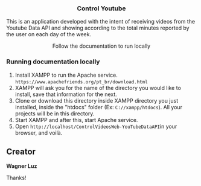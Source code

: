 <h3 align="center">Control Youtube</h3>
<p>This is an application developed with the intent of receiving videos from the Youtube Data API and showing according to the total minutes reported by the user on each day of the week.</p>
<p align="center">
  Follow the documentation to run locally
</p>

### Running documentation locally

1. Install XAMPP to run the Apache service. <a>`https://www.apachefriends.org/pt_br/download.html`</a>
2. XAMPP will ask you for the name of the directory you would like to install, save that information for the next.
2. Clone or download this directory inside XAMPP directory you just installed, inside the "htdocs" folder (Ex: `C://xampp/htdocs`). All your projects will be in this directory.
3. Start XAMPP and after this, start Apache service.
4. Open <a>`http://localhost/ControlVideosWeb-YouTubeDataAPI`</a>in your browser, and voilà.


## Creator

**Wagner Luz**

Thanks!
